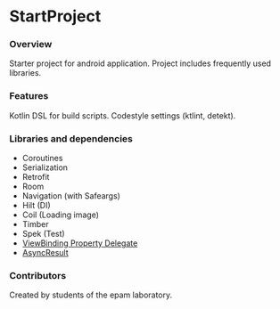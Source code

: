 # StartProject
### Overview
Starter project for android application. Project includes frequently used libraries.
### Features
Kotlin DSL for build scripts. Codestyle settings (ktlint, detekt).
### Libraries and dependencies
* Coroutines
* Serialization
* Retrofit
* Room
* Navigation (with Safeargs)
* Hilt (DI)
* Coil (Loading image)
* Timber
* Spek (Test)
* [ViewBinding Property Delegate](https://github.com/kirich1409/ViewBindingPropertyDelegate)
* [AsyncResult](https://github.com/androidbroadcast/AsyncResult)
### Contributors
Created by students of the epam laboratory.
